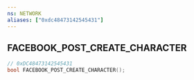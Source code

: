 ```yaml
---
ns: NETWORK
aliases: ["0xdc48473142545431"]
---
```

## FACEBOOK_POST_CREATE_CHARACTER

```c
// 0xDC48473142545431
bool FACEBOOK_POST_CREATE_CHARACTER();
```
